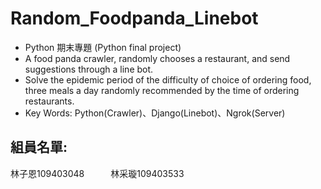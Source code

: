 # Random_Foodpanda_Linebot
* Python 期末專題 (Python final project)
* A food panda crawler, randomly chooses a restaurant, and send suggestions through a line bot.
* Solve the epidemic period of the difficulty of choice of ordering food, three meals a day randomly recommended by the time of ordering restaurants.
* Key Words: Python(Crawler)、Django(Linebot)、Ngrok(Server)

## 組員名單:
林子恩109403048&emsp;&emsp;&emsp;林采璇109403533 <br>
 
